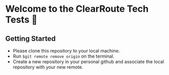 # Welcome to the ClearRoute Tech Tests 🧪

## Getting Started

- Please clone this repository to your local machine.
- Run `$git remote remove origin` on the terminal.
- Create a new repository in your personal github and associate the local repository with your new remote.
